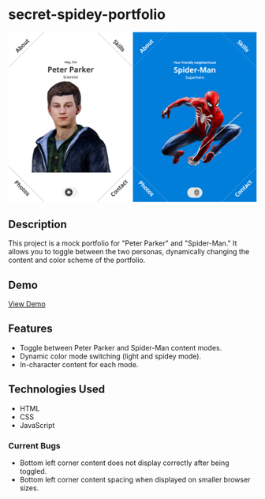 # secret-spidey-portfolio

![Project Screenshot](/assets/photos/screenshot.jpg)

## Description

This project is a mock portfolio for "Peter Parker" and "Spider-Man." It allows you to toggle between the two personas, dynamically changing the content and color scheme of the portfolio.

## Demo

[View Demo](https://secret-spidey.netlify.app/)

## Features

- Toggle between Peter Parker and Spider-Man content modes.
- Dynamic color mode switching (light and spidey mode).
- In-character content for each mode.

## Technologies Used

- HTML
- CSS
- JavaScript

### Current Bugs

- Bottom left corner content does not display correctly after being toggled.
- Bottom left corner content spacing when displayed on smaller browser sizes.
